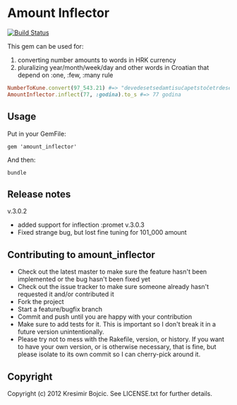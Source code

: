 Amount Inflector
================
[![Build Status](https://travis-ci.org/drKreso/amount_inflector.png)](https://travis-ci.org/drKreso/amount_inflector)

This gem can be used for:

1. converting number amounts to words in HRK currency
2. pluralizing year/month/week/day and other words in Croatian that depend on :one, :few, :many rule

```ruby
NumberToKune.convert(97_543.21) #=> "devedesetsedamtisućapetstočetrdesettri kune i dvadesetjedna lipa"
AmountInflector.inflect(77, :godina).to_s #=> 77 godina
```

Usage
----------

Put in your GemFile:

```
gem 'amount_inflector'
```

And then:

```
bundle
```

Release notes
-------------
v.3.0.2
  - added support for inflection :promet
v.3.0.3
  - Fixed strange bug, but lost fine tuning for 101_000 amount

Contributing to amount_inflector
---------------------------------

* Check out the latest master to make sure the feature hasn't been implemented or the bug hasn't been fixed yet
* Check out the issue tracker to make sure someone already hasn't requested it and/or contributed it
* Fork the project
* Start a feature/bugfix branch
* Commit and push until you are happy with your contribution
* Make sure to add tests for it. This is important so I don't break it in a future version unintentionally.
* Please try not to mess with the Rakefile, version, or history. If you want to have your own version, or is otherwise necessary, that is fine, but please isolate to its own commit so I can cherry-pick around it.

Copyright
-----------

Copyright (c) 2012 Kresimir Bojcic. See LICENSE.txt for
further details.

